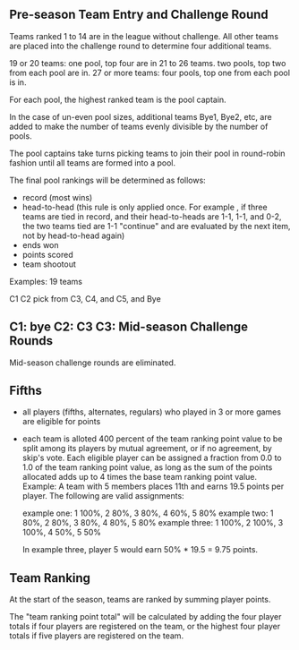Pre-season Team Entry and Challenge Round
-----------------------------------------

Teams ranked 1 to 14 are in the league without challenge. All other
teams are placed into the challenge round to determine four additional
teams.


19 or 20 teams: one pool, top four are in
21 to 26 teams. two pools, top two from each pool are in.
27 or more teams: four pools, top one from each pool is in.


For each pool, the highest ranked team is the pool captain. 

In the case of un-even pool sizes, additional teams Bye1, Bye2, etc,
are added to make the number of teams evenly divisible by the number
of pools.

The pool captains take turns picking teams to join their pool in
round-robin fashion until all teams are formed into a pool.

The final pool rankings will be determined as follows:

* record (most wins)
* head-to-head (this rule is only applied once. For example , if three
  teams are tied in record, and their head-to-heads are 1-1, 1-1, and
  0-2, the two teams tied are 1-1 "continue" and are evaluated by the
  next item, not by head-to-head again)
* ends won
* points scored
* team shootout


Examples: 19 teams

C1 C2 pick from C3, C4, and C5, and Bye

C1: bye
C2: C3
C3:
Mid-season Challenge Rounds
---------------------------

Mid-season challenge rounds are eliminated. 


Fifths
------

* all players (fifths, alternates, regulars) who played in 3 or more
  games are eligible for points

* each team is alloted 400 percent of the team ranking point value to
  be split among its players by mutual agreement, or if no agreement,
  by skip's vote. Each eligible player can be assigned a fraction from
  0.0 to 1.0 of the team ranking point value, as long as the sum of
  the points allocated adds up to 4 times the base team ranking point
  value. Example: A team with 5 members places 11th and earns 19.5
  points per player. The following are valid assignments:

  example one: 1 100%, 2 80%, 3 80%, 4 60%, 5 80%
  example two: 1 80%, 2 80%, 3 80%, 4 80%, 5 80%
  example three: 1 100%, 2 100%, 3 100%, 4 50%, 5 50%

  In example three, player 5 would earn 50% * 19.5 = 9.75 points.
  

Team Ranking 
------------

At the start of the season, teams are ranked by summing player points.

The "team ranking point total" will be calculated by adding the four
player totals if four players are registered on the team, or the
highest four player totals if five players are registered on the team.

